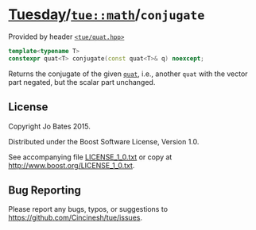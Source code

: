 [Tuesday](../../../README.md)/[`tue::math`](../../namespaces/tue/math.md)/`conjugate`
=====================================================================================
Provided by header [`<tue/quat.hpp>`](../../headers/quat.md)

```c++
template<typename T>
constexpr quat<T> conjugate(const quat<T>& q) noexcept;
```

Returns the conjugate of the given [`quat`](../../headers/quat.md), i.e., another
`quat` with the vector part negated, but the scalar part unchanged.

License
-------
Copyright Jo Bates 2015.

Distributed under the Boost Software License, Version 1.0.

See accompanying file [LICENSE_1_0.txt](../../../LICENSE_1_0.txt) or copy at
http://www.boost.org/LICENSE_1_0.txt.

Bug Reporting
-------------
Please report any bugs, typos, or suggestions to
https://github.com/Cincinesh/tue/issues.
